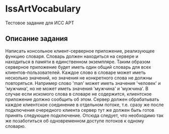 # IssArtVocabulary
Тестовое задание для ИСС АРТ

## Описание задания
Написать консольное клиент-серверное приложение, реализующее функцию словаря. Словарь должен находиться на сервере и находиться в памяти в единственном экземпляре. Таким образом серверное приложение будет иметь один общий словарь для всех клиентов-пользователей. Каждое слово в словаре может иметь несколько значений, но значения не конкретного слова не должны повторяться. Например слово 'man' может иметь значения 'человек' и 'мужчина', но не может иметь значения 'мужчина' и 'мужчина'. В случае если искомого слова в словаре не содержится, клиентское приложение должно сообщить об этом. Сервер должен обрабатывать каждое клиентское соединение в отдельном потоке, т.е. сразу же после подключения очередного клиента сервер тут же должен быть готов принять следующее подключение. Отсюда следует, что необходимо так же позаботиться об одновременном доступе потоков к одному словарю.

